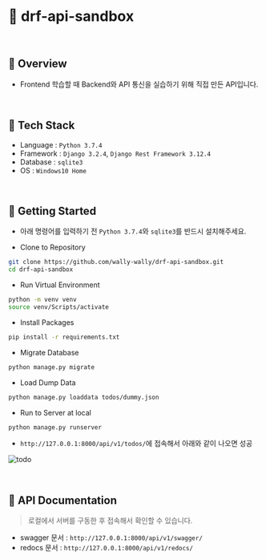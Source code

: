 # :page_facing_up: drf-api-sandbox

<br>

## :pushpin: Overview

- Frontend 학습할 때 Backend와 API 통신을 실습하기 위해 직접 만든 API입니다.

<br>

## :pushpin: Tech Stack

- Language : `Python 3.7.4`
- Framework : `Django 3.2.4`, `Django Rest Framework 3.12.4`
- Database : `sqlite3`
- OS : `Windows10 Home`

<br>

## :pushpin: Getting Started

- 아래 명령어를 입력하기 전 `Python 3.7.4`와 `sqlite3`를 반드시 설치해주세요.

- Clone to Repository

```bash
git clone https://github.com/wally-wally/drf-api-sandbox.git
cd drf-api-sandbox
```

- Run Virtual Environment

```bash
python -m venv venv
source venv/Scripts/activate
```

- Install Packages

```bash
pip install -r requirements.txt
```

- Migrate Database

```bash
python manage.py migrate
```

- Load Dump Data

```bash
python manage.py loaddata todos/dummy.json
```

- Run to Server at local

```bash
python manage.py runserver
```

- `http://127.0.0.1:8000/api/v1/todos/`에 접속해서 아래와 같이 나오면 성공

![todo](https://user-images.githubusercontent.com/52685250/120889336-89a93200-c637-11eb-9584-f3b5e629011c.PNG)

<br>

## :pushpin: API Documentation

> 로컬에서 서버를 구동한 후 접속해서 확인할 수 있습니다.

- swagger 문서 : `http://127.0.0.1:8000/api/v1/swagger/`
- redocs 문서 : `http://127.0.0.1:8000/api/v1/redocs/`